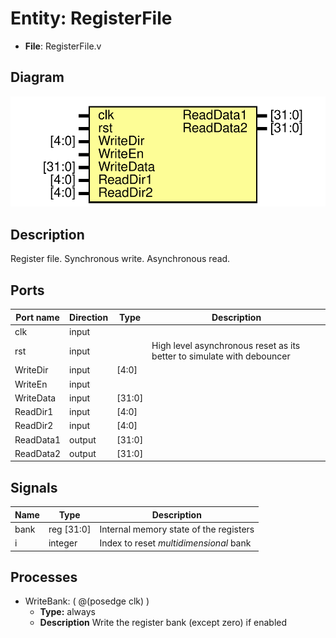 # Entity: RegisterFile

- **File**: RegisterFile.v
## Diagram

![Diagram](RegisterFile.svg "Diagram")
## Description

 Register file. Synchronous write. Asynchronous read.

## Ports

| Port name | Direction | Type   | Description                                                            |
| --------- | --------- | ------ | ---------------------------------------------------------------------- |
| clk       | input     |        |                                                                        |
| rst       | input     |        | High level asynchronous reset as its better to simulate with debouncer |
| WriteDir  | input     | [4:0]  |                                                                        |
| WriteEn   | input     |        |                                                                        |
| WriteData | input     | [31:0] |                                                                        |
| ReadDir1  | input     | [4:0]  |                                                                        |
| ReadDir2  | input     | [4:0]  |                                                                        |
| ReadData1 | output    | [31:0] |                                                                        |
| ReadData2 | output    | [31:0] |                                                                        |
## Signals

| Name | Type       | Description                            |
| ---- | ---------- | -------------------------------------- |
| bank | reg [31:0] | Internal memory state of the registers |
| i    | integer    | Index to reset *multidimensional* bank |
## Processes
- WriteBank: ( @(posedge clk) )
  - **Type:** always
  - **Description**
  Write the register bank (except zero) if enabled 

